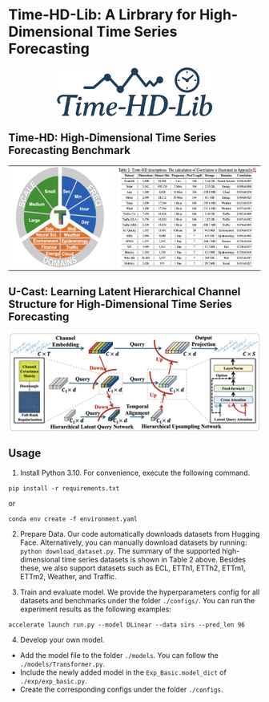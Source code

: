 # Time-HD-Lib: A Lirbrary for High-Dimensional Time Series Forecasting

<p align="center">
<img src="./pic/Logo.png" height = "100" alt="" align=center />
</p>

## Time-HD: High-Dimensional Time Series Forecasting Benchmark
<div style="width: 100%; text-align: center;">
  <table style="margin: 0 auto; border-collapse: collapse;">
    <tr>
      <td style="padding-right: 10px;">
        <img src="./pic/Time-HD.png" height="200" alt="Time">
      </td>
      <td>
        <img src="./pic/dataset.png" height="200" alt="Dataset">
      </td>
    </tr>
  </table>
</div>



## U-Cast: Learning Latent Hierarchical Channel Structure for High-Dimensional Time Series Forecasting

<p align="center">
<img src=".\pic\U-Cast.png" height = "200" alt="" align=center />
</p>


## Usage
1. Install Python 3.10. For convenience, execute the following command.

```
pip install -r requirements.txt
```
or
```
conda env create -f environment.yaml
```

2. Prepare Data. Our code automatically downloads datasets from Hugging Face. Alternatively, you can manually download datasets by running: ```python download_dataset.py```. The summary of the supported high-dimensional time series datasets is shown in Table 2 above. Besides these, we also support datasets such as ECL, ETTh1, ETTh2, ETTm1, ETTm2, Weather, and Traffic.

3. Train and evaluate model. We provide the hyperparameters config for all datasets and benchmarks under the folder `./configs/`. You can run the experiment results as the following examples:

```
accelerate launch run.py --model DLinear --data sirs --pred_len 96
```

4. Develop your own model.

- Add the model file to the folder `./models`. You can follow the `./models/Transformer.py`.
- Include the newly added model in the `Exp_Basic.model_dict` of  `./exp/exp_basic.py`.
- Create the corresponding configs under the folder `./configs`.